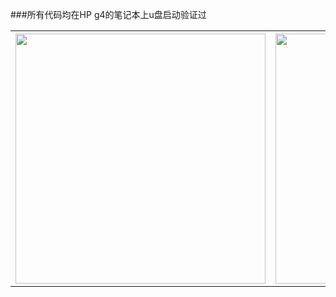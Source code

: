 ###所有代码均在HP g4的笔记本上u盘启动验证过


<table>
<tr>
<th>
<img src="https://raw.githubusercontent.com/cherishsir/ubuntu230os/master/ucgui.png" width="400" height="400">
</th>

<th>
<img src="https://raw.githubusercontent.com/cherishsir/ubuntu230os/master/ucgui1.png" width="400" height="400">
</th>
</tr>
</table>
